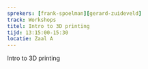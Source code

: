 ```yaml
---
sprekers: [frank-spoelman][gerard-zuideveld]
track: Workshops
titel: Intro to 3D printing
tijd: 13:15:00-15:30
locatie: Zaal A
---
```

Intro to 3D printing